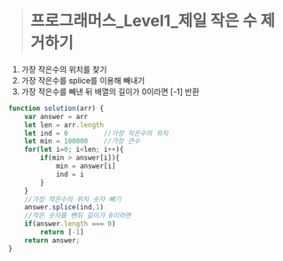 ><h1>프로그래머스_Level1_제일 작은 수 제거하기</h1>
1. 가장 작은수의 위치를 찾기
2. 가장 작은수를 splice를 이용해 빼내기
3. 가장 작은수를 빼낸 뒤 배열의 길이가 0이라면 [-1] 반환

```javascript
function solution(arr) {
    var answer = arr
    let len = arr.length   
    let ind = 0         //가장 작은수의 위치
    let min = 100000    //가장 큰수
    for(let i=0; i<len; i++){
        if(min > answer[i]){
            min = answer[i]
            ind = i
        }
    }
    //가장 작은수의 위치 숫자 빼기
    answer.splice(ind,1)
    //작은 숫자를 뺀뒤 길이가 0이라면 
    if(answer.length === 0)
        return [-1]
    return answer;
}
```
